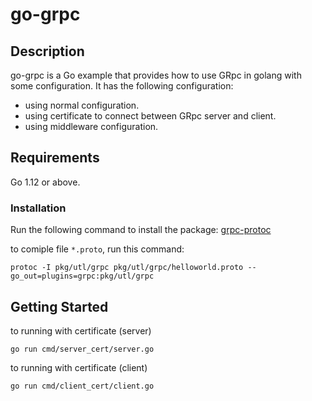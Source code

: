 # go-grpc

## Description

go-grpc is a Go example that provides how to use GRpc in golang with some configuration.
It has the following configuration:

* using normal configuration.
* using certificate to connect between GRpc server and client.
* using middleware configuration.


## Requirements

Go 1.12 or above.


### Installation

Run the following command to install the package:
[grpc-protoc](https://grpc.io/docs/quickstart/go/)

to comiple file `*.proto`, run this command:
```
protoc -I pkg/utl/grpc pkg/utl/grpc/helloworld.proto --go_out=plugins=grpc:pkg/utl/grpc 
```


## Getting Started

to running with certificate (server)
```
go run cmd/server_cert/server.go
```
to running with certificate (client)
```
go run cmd/client_cert/client.go
```
